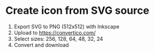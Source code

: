 # Create icon from SVG source

1. Export SVG to PNG (512x512) with Inkscape
2. Upload to <https://convertico.com/>
3. Select sizes: 256, 128, 64, 48, 32, 24
4. Convert and download
